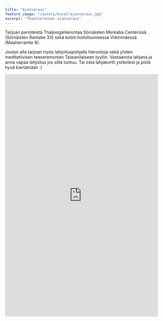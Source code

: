 ```yaml
---
title: "Ajanvaraus"
feature_image: "/assets/kuvat/ajanvaraus.jpg"
excerpt: "Thaihieronnan ajanvaraus"
---
```


Tarjoan perinteistä Thaijoogahierontaa Sörnäisten Merkaba Centerissä (Sörnäisten Rantatie 33) sekä kotini hoitohuoneessa Viikinmäessä (Maaherrantie 6).

Joulun alla tarjoan myös lahjoituspohjalla hierontoja sekä yhden meditatiivisen teeseremonian Taiwanilaiseen tyyliin. Vastaanota lahjana ja anna vapaa lahjoitus jos siltä tuntuu. Tai osta lahjakortti ystävllesi ja pistä hyvä kiertämään :)

<iframe
	src="https://app.acuityscheduling.com/schedule.php?owner=18231920&calendarID=3218587"
	width="100%"
	height="800"
	frameBorder="0">
</iframe>

<script src="https://embed.acuityscheduling.com/js/embed.js" type="text/javascript"></script>